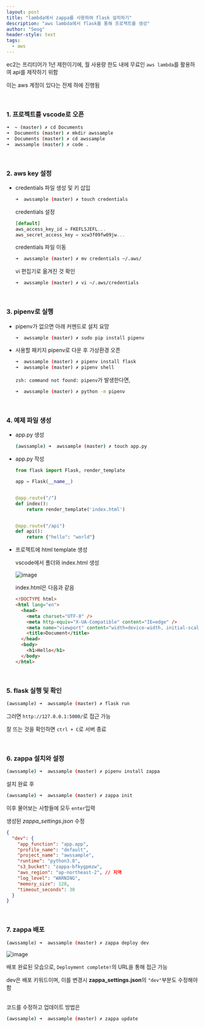 ```yaml
---
layout: post
title: "lambda에서 zappa를 사용하여 flask 설치하기"
description: "aws lambda에서 flask를 통해 프로젝트를 생성"
author: "Seog"
header-style: text
tags: 
  - aws
---
```


ec2는 프리티어가 1년 제한이기에, 월 사용량 한도 내에 무료인 `aws lambda`를 활용하여 api를 제작하기 위함

이는 aws 계정이 있다는 전제 하에 진행됨

<br/>

### 1. 프로젝트를 vscode로 오픈

```bash
➜  ~ (master) ✗ cd Documents
➜  Documents (master) ✗ mkdir awssample
➜  Documents (master) ✗ cd awssample
➜  awssample (master) ✗ code .
```

<br/>

### 2. aws key 설정

- credentials 파일 생성 및 키 삽입

  ```bash
  ➜  awssample (master) ✗ touch credentials
  ```

  credentials 설정

  ```jsx
  [default]
  aws_access_key_id = FKEFLSJEFL...
  aws_secret_access_key = xcw3f09fw09jw...
  ```

  credentials 파일 이동

  ```bash
  ➜  awssample (master) ✗ mv credentials ~/.aws/
  ```

  vi 편집기로 옮겨진 것 확인

  ```bash
  ➜  awssample (master) ✗ vi ~/.aws/credentials
  ```

<br/>

### 3. pipenv로 실행

- pipenv가 없으면 아래 커멘드로 설치 요망

  ```bash
  ➜  awssample (master) ✗ sudo pip install pipenv
  ```

- 사용할 패키지 pipenv로 다운 후 가상환경 오픈

  ```bash
  ➜  awssample (master) ✗ pipenv install flask
  ➜  awssample (master) ✗ pipenv shell
  ```

  `zsh: command not found: pipenv`가 발생한다면,

  ```bash
  ➜  awssample (master) ✗ python -m pipenv
  ```

<br/>

### 4. 예제 파일 생성

- app.py 생성

  ```bash
  (awssample) ➜  awssample (master) ✗ touch app.py
  ```

- app.py 작성

  ```python
  from flask import Flask, render_template

  app = Flask(__name__)


  @app.route("/")
  def index():
      return render_template('index.html')


  @app.route("/api")
  def api():
      return {"hello": "world"}
  ```

- 프로젝트에 html template 생성

  vscode에서 폴더와 index.html 생성

  ![image](https://user-images.githubusercontent.com/49581472/107871220-fd85ca00-6ee2-11eb-873b-c8eacb6bb2af.png)

  index.html은 다음과 같음

  ```html
  <!DOCTYPE html>
  <html lang="en">
    <head>
      <meta charset="UTF-8" />
      <meta http-equiv="X-UA-Compatible" content="IE=edge" />
      <meta name="viewport" content="width=device-width, initial-scale=1.0" />
      <title>Document</title>
    </head>
    <body>
      <h1>Hello</h1>
    </body>
  </html>
  ```

<br/>

### 5. flask 실행 및 확인

```bash
(awssample) ➜  awssample (master) ✗ flask run
```

그러면 `http://127.0.0.1:5000/`로 접근 가능

잘 뜨는 것을 확인하면 `ctrl + C`로 서버 종료

<br/>

### 6. zappa 설치와 설정

```bash
(awssample) ➜  awssample (master) ✗ pipenv install zappa
```

설치 완료 후

```bash
(awssample) ➜  awssample (master) ✗ zappa init
```

이후 물어보는 사항들에 모두 `enter`입력

생성된 _*zappa_settings.json*_ 수정

```json
{
  "dev": {
    "app_function": "app.app",
    "profile_name": "default",
    "project_name": "awssample",
    "runtime": "python3.8",
    "s3_bucket": "zappa-bfkygpmzw",
    "aws_region": "ap-northeast-2", // 지역
    "log_level": "WARNING",
    "memory_size": 128,
    "timeout_seconds": 30
  }
}
```

<br/>

### 7. zappa 배포

```bash
(awssample) ➜  awssample (master) ✗ zappa deploy dev
```

![image](https://user-images.githubusercontent.com/49581472/107871383-543fd380-6ee4-11eb-982e-78b036061b21.png)

배포 완료된 모습으로, `Deployment complete!`의 URL을 통해 접근 가능

dev은 배포 키워드이며, 이를 변경시 **zappa_settings.json**의 `"dev"`부분도 수정해야 함

   <br/>
   코드를 수정하고 업데이트 방법은

```bash
(awssample) ➜  awssample (master) ✗ zappa update
```
